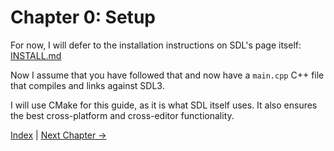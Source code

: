 # Chapter 0: Setup

For now, I will defer to the installation instructions on SDL's page itself:
[INSTALL.md](https://github.com/libsdl-org/SDL/blob/main/INSTALL.md)

Now I assume that you have followed that and now have a `main.cpp` C++ file that compiles and links against SDL3.

I will use CMake for this guide, as it is what SDL itself uses.
It also ensures the best cross-platform and cross-editor functionality.

[Index](../README.md) | [Next Chapter →](../chapter01/README.md)
